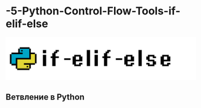 # -5-Python-Control-Flow-Tools-if-elif-else

<img src="https://github.com/TeachKait20/NoneCode/blob/main/if+elif+else%20py/banner.png?raw=true">

## Ветвление в Python
